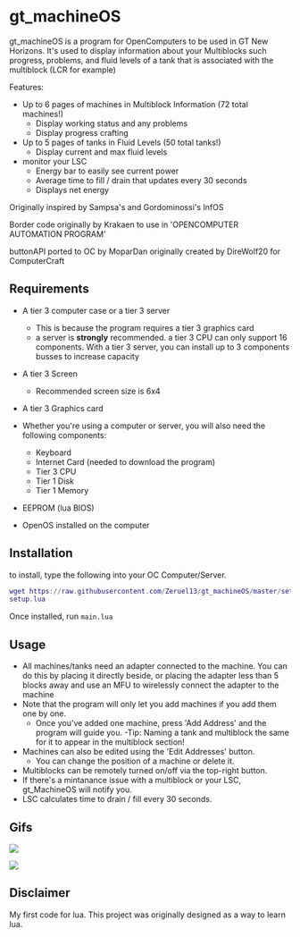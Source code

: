 # gt_machineOS
gt_machineOS is a program for OpenComputers to be used in GT New Horizons. It's used to display information about your Multiblocks such progress, problems, and fluid levels of a tank that is associated with the multiblock (LCR for example)

Features:
- Up to 6 pages of machines in Multiblock Information (72 total machines!)
    - Display working status and any problems
    - Display progress crafting
- Up to 5 pages of tanks in Fluid Levels (50 total tanks!)
    - Display current and max fluid levels
- monitor your LSC
    - Energy bar to easily see current power
    - Average time to fill / drain that updates every 30 seconds
    - Displays net energy

Originally inspired by Sampsa's and Gordominossi's InfOS

Border code originally by Krakaen to use in 'OPENCOMPUTER AUTOMATION PROGRAM'

buttonAPI ported to OC by MoparDan originally created by DireWolf20 for ComputerCraft

## Requirements
- A tier 3 computer case or a tier 3 server
    - This is because the program requires a tier 3 graphics card
    - a server is **strongly** recommended. a tier 3 CPU can only support 16 components. With a tier 3 server, you can install up to 3 components busses to increase      capacity
- A tier 3 Screen 
    - Recommended screen size is 6x4
- A tier 3 Graphics card

- Whether you're using a computer or server, you will also need the following components:
    - Keyboard
    - Internet Card (needed to download the program)
    - Tier 3 CPU
    - Tier 1 Disk
    - Tier 1 Memory
- EEPROM (lua BIOS)
- OpenOS installed on the computer



## Installation
 to install, type the following into your OC Computer/Server. 

```lua
wget https://raw.githubusercontent.com/Zeruel13/gt_machineOS/master/setup.lua -f
setup.lua
```
Once installed, run
```main.lua```

## Usage
- All machines/tanks need an adapter connected to the machine. You can do this by placing it directly beside, or placing the adapter less than 5 blocks away and use an MFU to wirelessly connect the adapter to the machine
- Note that the program will only let you add machines if you add them one by one. 
    - Once you've added one machine, press 'Add Address' and the program will guide you. 
-Tip: Naming a tank and multiblock the same for it to appear in the multiblock section!
- Machines can also be edited using the 'Edit Addresses' button.
    - You can change the position of a machine or delete it.
- Multiblocks can be remotely turned on/off via the top-right button.
- If there's a mintanance issue with a multiblock or your LSC, gt_MachineOS will notify you.
- LSC calculates time to drain / fill every 30 seconds. 


## Gifs
![](Display.gif)

![](Page.gif)

## Disclaimer
My first code for lua. This project was originally designed as a way to learn lua. 

